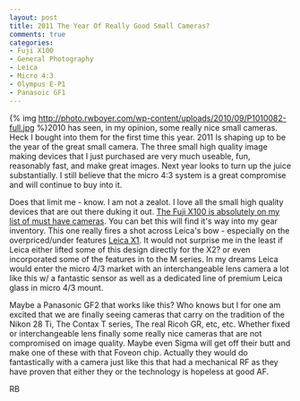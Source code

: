 ```yaml
---
layout: post
title: 2011 The Year Of Really Good Small Cameras?
comments: true
categories:
- Fuji X100
- General Photography
- Leica
- Micro 4:3
- Olympus E-P1
- Panasoic GF1
---
```

{% img http://photo.rwboyer.com/wp-content/uploads/2010/09/P1010082-full.jpg %}2010 has seen, in my opinion, some really nice small cameras. Heck I bought into them for the first time this year. 2011 Is shaping up to be the year of the great small camera. The three small high quality image making devices that I just purchased are very much useable, fun, reasonably fast, and make great images. Next year looks to turn up the juice substantially. I still believe that the micro 4:3 system is a great compromise and will continue to buy into it.

Does that limit me - know. I am not a zealot. I love all the small high quality devices that are out there duking it out. <a href="http://www.finepix-x100.com/">The Fuji X100 is absolutely on my list of must have cameras</a>. You can bet this will find it's way into my gear inventory. This one really fires a shot across Leica's bow - especially on the overpriced/under features <a href="http://www.amazon.com/gp/redirect.html?ie=UTF8&amp;location=http%3A%2F%2Fwww.amazon.com%2Fgp%2Foffer-listing%2FB002NX13QC%3Fie%3DUTF8%26ref_%3Dsr_1_1_olp%26qid%3D1284994749%26sr%3D8-1%26condition%3Dnew&amp;tag=rbde-20&amp;linkCode=ur2&amp;camp=1789&amp;creative=390957" target="_blank">Leica X1</a>. It would not surprise me in the least if Leica either lifted some of this design directly for the X2? or even incorporated some of the features in to the M series. In my dreams Leica would enter the micro 4/3 market with an interchangeable lens camera a lot like this w/ a fantastic sensor as well as a dedicated line of premium Leica glass in micro 4/3 mount.

Maybe a Panasonic GF2 that works like this? Who knows but I for one am excited that we are finally seeing cameras that carry on the tradition of the Nikon 28 Ti, The Contax T series, The real Ricoh GR, etc, etc. Whether fixed or interchangeable lens finally some really nice cameras that are not compromised on image quality. Maybe even Sigma will get off their butt and make one of these with that Foveon chip. Actually they would do fantastically with a camera just like this that had a mechanical RF as they have proven that either they or the technology is hopeless at good AF.

RB